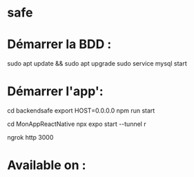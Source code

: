 # safe

# Démarrer la BDD :

sudo apt update && sudo apt upgrade
sudo service mysql start

# Démarrer l'app':

cd backendsafe
export HOST=0.0.0.0
npm run start

cd MonAppReactNative
npx expo start --tunnel
r

ngrok http 3000

# Available on :
